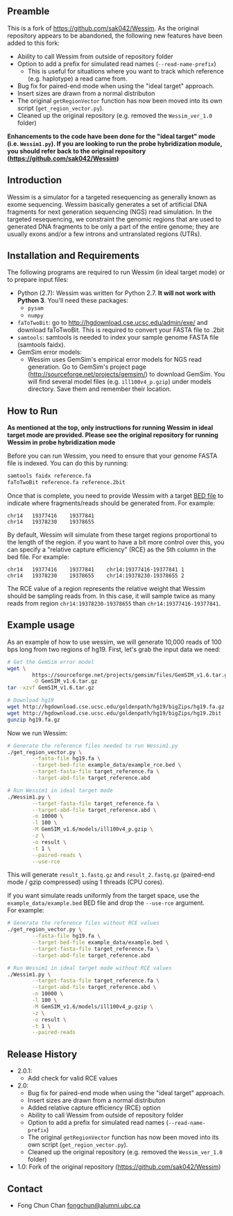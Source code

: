 ## Preamble

This is a fork of https://github.com/sak042/Wessim. As the original repository 
appears to be abandoned, the following new features have been added to this 
fork:

* Ability to call Wessim from outside of repository folder
* Option to add a prefix for simulated read names (`--read-name-prefix`)
    + This is useful for situations where you want to track which reference 
        (e.g. haplotype) a read came from.
* Bug fix for paired-end mode when using the "ideal target" approach.
* Insert sizes are drawn from a normal distributon
* The original `getRegionVector` function has now been moved into its own 
    script (`get_region_vector.py`). 
* Cleaned up the original repository (e.g. removed the `Wessim_ver_1.0` folder)

**Enhancements to the code have been done for the "ideal target" mode (i.e.
`Wessim1.py`). If you are looking to run the probe hybridization module, you 
should refer back to the original repository (https://github.com/sak042/Wessim)**

## Introduction

Wessim is a simulator for a targeted resequencing as generally known as 
exome sequencing. Wessim basically generates a set of artificial DNA 
fragments for next generation sequencing (NGS) read simulation. In the targeted 
resequencing, we constraint the genomic regions that are used to generated DNA 
fragments to be only a part of the entire genome; they are usually exons and/or 
a few introns and untranslated regions (UTRs).

## Installation and Requirements

The following programs are required to run Wessim (in ideal target mode) or to 
prepare input files:

* Python (2.7): Wessim was written for Python 2.7. **It will not work with 
    Python 3**. You'll need these packages:
    + `pysam`
    + `numpy`
* `faToTwoBit`: go to http://hgdownload.cse.ucsc.edu/admin/exe/ and download 
    faToTwoBit. This is required to convert your FASTA file to .2bit 
* `samtools`: samtools is needed to index your sample genome FASTA file (samtools faidx).
* GemSim error models: 
    + Wessim uses GemSim's empirical error models for NGS 
        read generation. Go to GemSim's project page 
        (http://sourceforge.net/projects/gemsim/) to download GemSim. You will 
        find several model files (e.g. `ill100v4_p.gzip`) under models 
        directory. Save them and remember their location.
 
## How to Run

**As mentioned at the top, only instructions for running Wessim in ideal
target mode are provided. Please see the original repository for running Wessim
in probe hybridization mode**

Before you can run Wessim, you need to ensure that your genome FASTA file is
indexed. You can do this by running:

```bash
samtools faidx reference.fa
faToTwoBit reference.fa reference.2bit
```

Once that is complete, you need to provide Wessim with a target [BED file](https://genome.ucsc.edu/FAQ/FAQformat.html) 
to indicate where fragments/reads should be generated from. For example:

```
chr14	19377416	19377841
chr14	19378230	19378655
```

By default, Wessim will simulate from these target regions proportional to the
length of the region. if you want to have a bit more control over this, you can
specify a "relative capture efficiency" (RCE) as the 5th column in the bed file.
For example:

```
chr14	19377416	19377841	chr14:19377416-19377841	1
chr14	19378230	19378655	chr14:19378230-19378655	2
```

The RCE value of a region represents the relative weight that Wessim should be 
sampling reads from. In this case, it will sample twice as many reads from 
region `chr14:19378230-19378655` than `chr14:19377416-19377841`. 

## Example usage

As an example of how to use wessim, we will generate 10,000 reads of 100 bps 
long from two regions of hg19. First, let's grab the input data we need:

```bash
# Get the GemSim error model
wget \
        https://sourceforge.net/projects/gemsim/files/GemSIM_v1.6.tar.gz/download \
        -O GemSIM_v1.6.tar.gz
tar -xzvf GemSIM_v1.6.tar.gz

# Download hg19 
wget http://hgdownload.cse.ucsc.edu/goldenpath/hg19/bigZips/hg19.fa.gz 
wget http://hgdownload.cse.ucsc.edu/goldenpath/hg19/bigZips/hg19.2bit
gunzip hg19.fa.gz
```

Now we run Wessim:

```bash
# Generate the reference files needed to run Wessim1.py
./get_region_vector.py \
        --fasta-file hg19.fa \
        --target-bed-file example_data/example_rce.bed \
        --target-fasta-file target_reference.fa \
        --target-abd-file target_reference.abd

# Run Wessim1 in ideal target mode
./Wessim1.py \
        --target-fasta-file target_reference.fa \
        --target-abd-file target_reference.abd \
        -n 10000 \
        -l 100 \
        -M GemSIM_v1.6/models/ill100v4_p.gzip \
        -z \
        -o result \
        -t 1 \
        --paired-reads \
        --use-rce
```

This will generate `result_1.fastq.gz` and `result_2.fastq.gz` 
(paired-end mode / gzip compressed) using 1 threads (CPU cores). 

If you want simulate reads uniformly from the target space, use the 
`example_data/example.bed` BED file and drop the `--use-rce` argument.  
For example:

```bash
# Generate the reference files without RCE values
./get_region_vector.py \
        --fasta-file hg19.fa \
        --target-bed-file example_data/example.bed \
        --target-fasta-file target_reference.fa \
        --target-abd-file target_reference.abd

# Run Wessim1 in ideal target mode without RCE values
./Wessim1.py \
        --target-fasta-file target_reference.fa \
        --target-abd-file target_reference.abd \
        -n 10000 \
        -l 100 \
        -M GemSIM_v1.6/models/ill100v4_p.gzip \
        -z \
        -o result \
        -t 1 \
        --paired-reads
```

## Release History

* 2.0.1: 
    + Add check for valid RCE values
* 2.0: 
    + Bug fix for paired-end mode when using the "ideal target" approach.
    + Insert sizes are drawn from a normal distributon
    + Added relative capture efficiency (RCE) option
    + Ability to call Wessim from outside of repository folder
    + Option to add a prefix for simulated read names (`--read-name-prefix`)
    + The original `getRegionVector` function has now been moved into its own 
        script (`get_region_vector.py`). 
    + Cleaned up the original repository (e.g. removed the `Wessim_ver_1.0` 
        folder)
* 1.0: Fork of the original repository (https://github.com/sak042/Wessim)

## Contact

* Fong Chun Chan <fongchun@alumni.ubc.ca>
